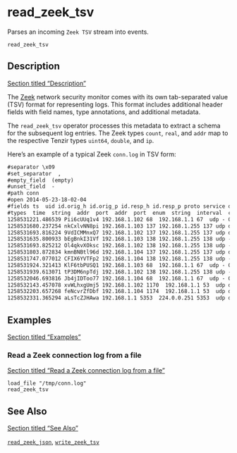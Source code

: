 # read_zeek_tsv

Parses an incoming `Zeek TSV` stream into events.

```tql
read_zeek_tsv
```

## Description

[Section titled “Description”](#description)

The [Zeek](https://zeek.org) network security monitor comes with its own tab-separated value (TSV) format for representing logs. This format includes additional header fields with field names, type annotations, and additional metadata.

The `read_zeek_tsv` operator processes this metadata to extract a schema for the subsequent log entries. The Zeek types `count`, `real`, and `addr` map to the respective Tenzir types `uint64`, `double`, and `ip`.

Here’s an example of a typical Zeek `conn.log` in TSV form:

```txt
#separator \x09
#set_separator  ,
#empty_field  (empty)
#unset_field  -
#path conn
#open 2014-05-23-18-02-04
#fields ts  uid id.orig_h id.orig_p id.resp_h id.resp_p proto service duration  …orig_bytes resp_bytes  conn_state  local_orig  missed_bytes  history orig_pkts …orig_ip_bytes  resp_pkts resp_ip_bytes tunnel_parents
#types  time  string  addr  port  addr  port  enum  string  interval  count coun…t  string  bool  count string  count count count count table[string]
1258531221.486539 Pii6cUUq1v4 192.168.1.102 68  192.168.1.1 67  udp - 0.163820  …301  300 SF  - 0 Dd  1 329 1 328 (empty)
1258531680.237254 nkCxlvNN8pi 192.168.1.103 137 192.168.1.255 137 udp dns 3.7801…25 350 0 S0  - 0 D 7 546 0 0 (empty)
1258531693.816224 9VdICMMnxQ7 192.168.1.102 137 192.168.1.255 137 udp dns 3.7486…47 350 0 S0  - 0 D 7 546 0 0 (empty)
1258531635.800933 bEgBnkI31Vf 192.168.1.103 138 192.168.1.255 138 udp - 46.72538…0  560 0 S0  - 0 D 3 644 0 0 (empty)
1258531693.825212 Ol4qkvXOksc 192.168.1.102 138 192.168.1.255 138 udp - 2.248589…  348  0 S0  - 0 D 2 404 0 0 (empty)
1258531803.872834 kmnBNBtl96d 192.168.1.104 137 192.168.1.255 137 udp dns 3.7488…93 350 0 S0  - 0 D 7 546 0 0 (empty)
1258531747.077012 CFIX6YVTFp2 192.168.1.104 138 192.168.1.255 138 udp - 59.05289…8  549 0 S0  - 0 D 3 633 0 0 (empty)
1258531924.321413 KlF6tbPUSQ1 192.168.1.103 68  192.168.1.1 67  udp - 0.044779  …303  300 SF  - 0 Dd  1 331 1 328 (empty)
1258531939.613071 tP3DM6npTdj 192.168.1.102 138 192.168.1.255 138 udp - - - - S0…  -  0 D 1 229 0 0 (empty)
1258532046.693816 Jb4jIDToo77 192.168.1.104 68  192.168.1.1 67  udp - 0.002103  …311  300 SF  - 0 Dd  1 339 1 328 (empty)
1258532143.457078 xvWLhxgUmj5 192.168.1.102 1170  192.168.1.1 53  udp dns 0.0685…11 36  215 SF  - 0 Dd  1 64  1 243 (empty)
1258532203.657268 feNcvrZfDbf 192.168.1.104 1174  192.168.1.1 53  udp dns 0.1709…62 36  215 SF  - 0 Dd  1 64  1 243 (empty)
1258532331.365294 aLsTcZJHAwa 192.168.1.1 5353  224.0.0.251 5353  udp dns 0.1003…81 273 0 S0  - 0 D 2 329 0 0 (empty)
```

## Examples

[Section titled “Examples”](#examples)

### Read a Zeek connection log from a file

[Section titled “Read a Zeek connection log from a file”](#read-a-zeek-connection-log-from-a-file)

```tql
load_file "/tmp/conn.log"
read_zeek_tsv
```

## See Also

[Section titled “See Also”](#see-also)

[`read_zeek_json`](/reference/operators/read_zeek_json), [`write_zeek_tsv`](/reference/operators/write_zeek_tsv)